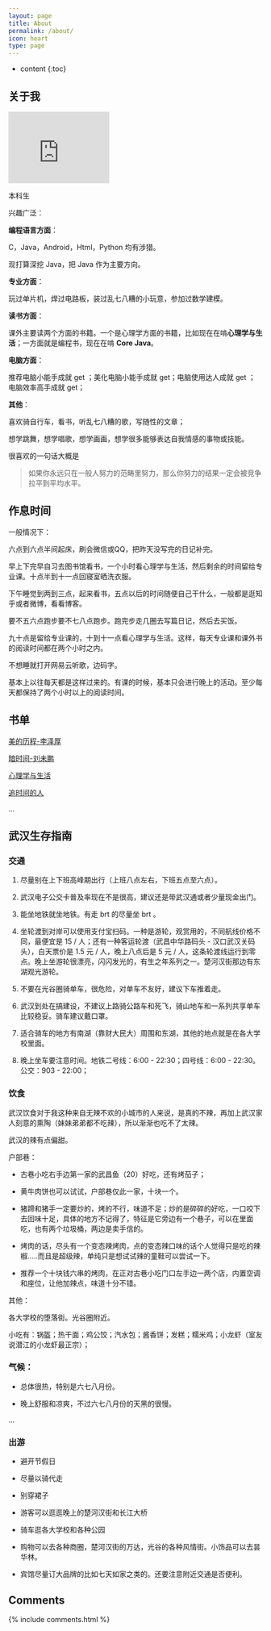 ```yaml
---
layout: page
title: About
permalink: /about/
icon: heart
type: page
---
```


* content
{:toc}

## 关于我

<iframe src="http://static.zybuluo.com/scric/cfmqwir5aebstlous2v2fwid/9%28GJ67AG%7D%60%5B3G%292HVH$%7D662.png" style="border: 0;height: 142px;width: 200px;overflow: hidden;" frameBorder="0"></iframe>

本科生

兴趣广泛：

**编程语言方面**：

C，Java，Android，Html，Python 均有涉猎。

现打算深挖 Java，把 Java 作为主要方向。

**专业方面**：

玩过单片机，焊过电路板，装过乱七八糟的小玩意，参加过数学建模。

**读书方面**：

课外主要读两个方面的书籍。一个是心理学方面的书籍，比如现在在啃**心理学与生活**；一方面就是编程书，现在在啃 **Core Java**。

**电脑方面**：

推荐电脑小能手成就 get ；美化电脑小能手成就 get；电脑使用达人成就 get ； 电脑效率高手成就 get；

**其他**：

喜欢骑自行车，看书，听乱七八糟的歌，写随性的文章；

想学跳舞，想学唱歌，想学画画，想学很多能够表达自我情感的事物或技能。

很喜欢的一句话大概是

> 如果你永远只在一般人努力的范畴里努力，那么你努力的结果一定会被竞争拉平到平均水平。

## 作息时间

一般情况下：

六点到六点半间起床，刷会微信或QQ，把昨天没写完的日记补完。

早上下完早自习去图书馆看书，一个小时看心理学与生活，然后剩余的时间留给专业课。十点半到十一点回寝室晒洗衣服。

下午睡觉到两到三点，起来看书，五点以后的时间随便自己干什么，一般都是逛知乎或者微博，看看博客。

要不五六点跑步要不七八点跑步。跑完步走几圈去写篇日记，然后去买饭。

九十点是留给专业课的，十到十一点看心理学与生活。这样，每天专业课和课外书的阅读时间都在两个小时之内。

不想睡就打开网易云听歌，边码字。

基本上以往每天都是这样过来的。有课的时候，基本只会进行晚上的活动。至少每天都保持了两个小时以上的阅读时间。

## 书单

[美的历程-李泽厚][2]

[暗时间-刘未鹏][3]

[心理学与生活][4]

[追时间的人][5]

...

## 武汉生存指南

### 交通

1. 尽量别在上下班高峰期出行（上班八点左右，下班五点至六点）。

2. 武汉电子公交卡普及率现在不是很高，建议还是带武汉通或者少量现金出门。

3. 能坐地铁就坐地铁。有走 brt 的尽量坐 brt 。

4. 坐轮渡到对岸可以使用支付宝扫码。一种是游轮，观赏用的，不同航线价格不同，最便宜是 15 / 人；还有一种客运轮渡（武昌中华路码头 - 汉口武汉关码头），白天票价是 1.5 元 / 人，晚上八点后是 5 元 / 人，这条轮渡线运行到零点。晚上坐游轮很漂亮，闪闪发光的，有生之年系列之一。楚河汉街那边有东湖观光游轮。

5. 不要在光谷圈骑单车，很危险，对单车不友好，建议下车推着走。

6. 武汉到处在搞建设，不建议上路骑公路车和死飞，骑山地车和一系列共享单车比较稳妥。骑车建议戴口罩。

7. 适合骑车的地方有南湖（靠财大民大）周围和东湖，其他的地点就是在各大学校里面。

8. 晚上坐车要注意时间。地铁二号线：6:00 - 22:30；四号线：6:00 - 22:30。公交：903 - 22:00；

### 饮食

武汉饮食对于我这种来自无辣不欢的小城市的人来说，是真的不辣，再加上武汉家人刻意的熏陶（妹妹弟弟都不吃辣），所以渐渐也吃不了太辣。

武汉的辣有点偏甜。

户部巷：

+ 古巷小吃右手边第一家的武昌鱼（20）好吃，还有烤茄子；

+ 黄牛肉饼也可以试试，户部巷仅此一家，十块一个。

+ 猪蹄和猪手一定要炒的，烤的不行，味道不足；炒的是碎碎的好吃，一口咬下去回味十足，具体的地方不记得了，特征是它旁边有一个巷子，可以在里面吃，也有两个垃圾桶，两边是卖手信的。

+ 烤肉的话，尽头有一个变态辣烤肉，点的变态辣口味的话个人觉得只是吃的辣椒.....而且是超级辣，单纯只是想试试辣的童鞋可以尝试一下。

+ 推荐一个十块钱六串的烤肉，在正对古巷小吃门口左手边一两个店，内置空调和座位，让他加辣点，味道十分不错。

其他：

各大学校的堕落街。光谷圈附近。

小吃有：锅盔；热干面；鸡公饺；汽水包；酱香饼；发糕；糯米鸡；小龙虾（室友说潜江的小龙虾最正宗）；

### 气候：

+ 总体很热，特别是六七八月份。

+ 晚上舒服和凉爽，不过六七八月份的天黑的很慢。

...

### 出游

+ 避开节假日

+ 尽量以骑代走

+ 别穿裙子

+ 游客可以逛逛晚上的楚河汉街和长江大桥

+ 骑车逛各大学校和各种公园

+ 购物可以去各种商圈，楚河汉街的万达，光谷的各种风情街。小饰品可以去昙华林。

+ 宾馆尽量订大品牌的比如七天如家之类的。还要注意附近交通是否便利。







## Comments

{% include comments.html %}


  [2]: https://book.douban.com/subject/3410718/
  [3]: https://book.douban.com/subject/6709809/
  [4]: https://book.douban.com/subject/5953575/
  [5]: https://book.douban.com/subject/5953575/